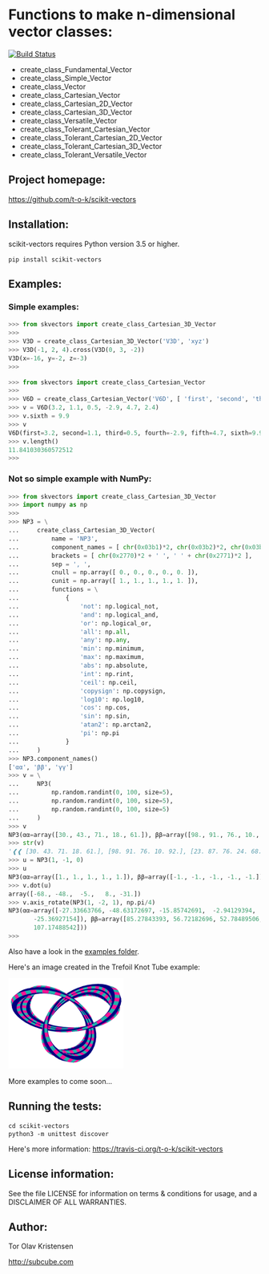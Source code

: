 # Functions to make n-dimensional vector classes:

[![Build Status](https://travis-ci.org/t-o-k/scikit-vectors.svg?branch=master)](https://travis-ci.org/t-o-k/scikit-vectors)

* create_class_Fundamental_Vector
* create_class_Simple_Vector
* create_class_Vector
* create_class_Cartesian_Vector
* create_class_Cartesian_2D_Vector
* create_class_Cartesian_3D_Vector
* create_class_Versatile_Vector
* create_class_Tolerant_Cartesian_Vector
* create_class_Tolerant_Cartesian_2D_Vector
* create_class_Tolerant_Cartesian_3D_Vector
* create_class_Tolerant_Versatile_Vector

## Project homepage:

https://github.com/t-o-k/scikit-vectors

## Installation:

scikit-vectors requires Python version 3.5 or higher.

```shell
pip install scikit-vectors
```

## Examples:

### Simple examples:

```python
>>> from skvectors import create_class_Cartesian_3D_Vector
>>> 
>>> V3D = create_class_Cartesian_3D_Vector('V3D', 'xyz')
>>> V3D(-1, 2, 4).cross(V3D(0, 3, -2))
V3D(x=-16, y=-2, z=-3)
>>> 
```

```python
>>> from skvectors import create_class_Cartesian_Vector
>>> 
>>> V6D = create_class_Cartesian_Vector('V6D', [ 'first', 'second', 'third', 'fourth', 'fifth', 'sixth' ])
>>> v = V6D(3.2, 1.1, 0.5, -2.9, 4.7, 2.4)
>>> v.sixth = 9.9
>>> v
V6D(first=3.2, second=1.1, third=0.5, fourth=-2.9, fifth=4.7, sixth=9.9)
>>> v.length()
11.841030360572512
>>> 
```

### Not so simple example with NumPy:

```python
>>> from skvectors import create_class_Cartesian_3D_Vector
>>> import numpy as np
>>> 
>>> NP3 = \
...     create_class_Cartesian_3D_Vector(
...         name = 'NP3',
...         component_names = [ chr(0x03b1)*2, chr(0x03b2)*2, chr(0x03b3)*2 ],
...         brackets = [ chr(0x2770)*2 + ' ', ' ' + chr(0x2771)*2 ],
...         sep = ', ',
...         cnull = np.array([ 0., 0., 0., 0., 0. ]),
...         cunit = np.array([ 1., 1., 1., 1., 1. ]),
...         functions = \
...             {
...                 'not': np.logical_not,
...                 'and': np.logical_and,
...                 'or': np.logical_or,
...                 'all': np.all,
...                 'any': np.any,
...                 'min': np.minimum,
...                 'max': np.maximum,
...                 'abs': np.absolute,
...                 'int': np.rint,
...                 'ceil': np.ceil,
...                 'copysign': np.copysign,
...                 'log10': np.log10,
...                 'cos': np.cos,
...                 'sin': np.sin,
...                 'atan2': np.arctan2,
...                 'pi': np.pi
...             }
...     )
>>> NP3.component_names()
['αα', 'ββ', 'γγ']
>>> v = \
...     NP3(
...         np.random.randint(0, 100, size=5),
...         np.random.randint(0, 100, size=5),
...         np.random.randint(0, 100, size=5)
...     )
>>> v
NP3(αα=array([30., 43., 71., 18., 61.]), ββ=array([98., 91., 76., 10., 92.]), γγ=array([23., 87., 76., 24., 68.]))
>>> str(v)
'❰❰ [30. 43. 71. 18. 61.], [98. 91. 76. 10. 92.], [23. 87. 76. 24. 68.] ❱❱'
>>> u = NP3(1, -1, 0)
>>> u
NP3(αα=array([1., 1., 1., 1., 1.]), ββ=array([-1., -1., -1., -1., -1.]), γγ=array([0., 0., 0., 0., 0.]))
>>> v.dot(u)
array([-68., -48.,  -5.,   8., -31.])
>>> v.axis_rotate(NP3(1, -2, 1), np.pi/4)
NP3(αα=array([-27.33663766, -48.63172697, -15.85742691,  -2.94129394,
       -25.36927154]), ββ=array([85.27843393, 56.72182696, 52.78489506,  3.1911334 , 68.40280694]), γγ=array([ 54.89350552, 110.07538089, 116.42721703,  31.32356074,
       107.17488542]))
>>> 
```

Also have a look in the [examples folder](examples).

Here's an image created in the Trefoil Knot Tube example:

![Trefoil Knot Tube](examples/Trefoil_Knot_230x180.png)

More examples to come soon...

## Running the tests:

```shell
cd scikit-vectors
python3 -m unittest discover
```
Here's more information:
https://travis-ci.org/t-o-k/scikit-vectors

## License information:

See the file LICENSE for information on terms & conditions for usage, and a DISCLAIMER OF ALL WARRANTIES.

## Author:

Tor Olav Kristensen

http://subcube.com

